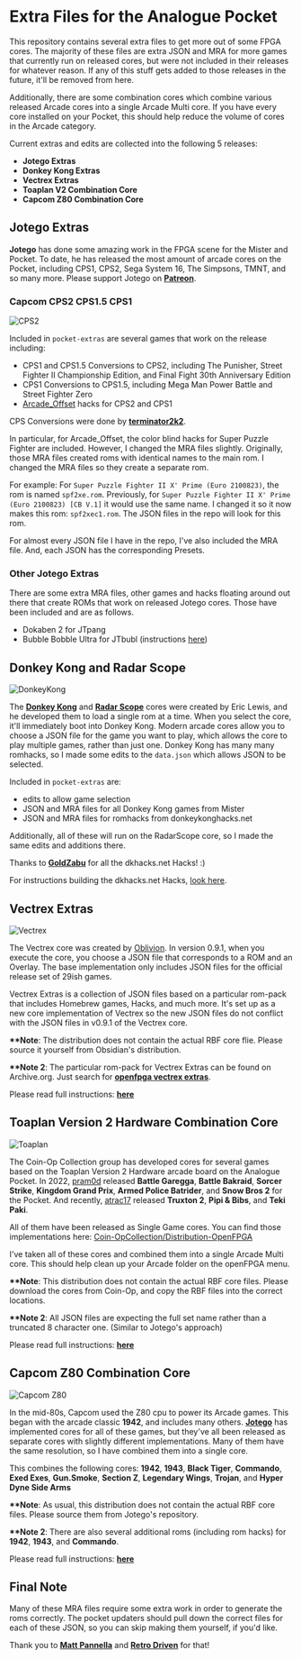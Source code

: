 # Extra Files for the Analogue Pocket

This repository contains several extra files to get more out of some FPGA cores. The majority of these files are extra JSON and MRA for more games that currently run on released cores, but were not included in their releases for whatever reason. If any of this stuff gets added to those releases in the future, it'll be removed from here.

Additionally, there are some combination cores which combine various released Arcade cores into a single Arcade Multi core. If you have every core installed on your Pocket, this should help reduce the volume of cores in the Arcade category.

Current extras and edits are collected into the following 5 releases:
- <b>Jotego Extras</b>
- <b>Donkey Kong Extras</b>
- <b>Vectrex Extras</b>
- <b>Toaplan V2 Combination Core</b>
- <b>Capcom Z80 Combination Core</b>

## Jotego Extras

<b>Jotego</b> has done some amazing work in the FPGA scene for the Mister and Pocket. To date, he has released the most amount of arcade cores on the Pocket, including CPS1, CPS2, Sega System 16, The Simpsons, TMNT, and so many more. Please support Jotego on <b><a href="https://www.patreon.com/jotego">Patreon</a></b>.

### Capcom CPS2 CPS1.5 CPS1

![CPS2](https://github.com/dyreschlock/pocket-platform-images/blob/v4.0.0/pics/arcade/jtcps2.png?raw=true)

Included in `pocket-extras` are several games that work on the release including: 
- CPS1 and CPS1.5 Conversions to CPS2, including The Punisher, Street Fighter II Championship Edition, and Final Fight 30th Anniversary Edition
- CPS1 Conversions to CPS1.5, including Mega Man Power Battle and Street Fighter Zero
- <a href="https://github.com/atrac17/Arcade_Offset">Arcade_Offset</a> hacks for CPS2 and CPS1

CPS Conversions were done by <b><a href="https://github.com/terminator2k2">terminator2k2</a></b>.

In particular, for Arcade_Offset, the color blind hacks for Super Puzzle Fighter are included. However, I changed the MRA files slightly. Originally, those MRA files created roms with identical names to the main rom. I changed the MRA files so they create a separate rom.

For example: For `Super Puzzle Fighter II X' Prime (Euro 2100823)`, the rom is named `spf2xe.rom`. Previously, for `Super Puzzle Fighter II X' Prime (Euro 2100823) [CB V.1]` it would use the same name. I changed it so it now makes this rom: `spf2xec1.rom`. The JSON files in the repo will look for this rom.

For almost every JSON file I have in the repo, I've also included the MRA file. And, each JSON has the corresponding Presets.

### Other Jotego Extras

There are some extra MRA files, other games and hacks floating around out there that create ROMs that work on released Jotego cores. Those have been included and are as follows.

- Dokaben 2 for JTpang
- Bubble Bobble Ultra for JTbubl (instructions <a href="/jotego_extras/Assets/jtbubl/mra/README.md">here</a>)

## Donkey Kong and Radar Scope

![DonkeyKong](https://github.com/dyreschlock/pocket-platform-images/blob/v4.0.0/pics/arcade/donkeykong.png?raw=true)

The <b><a href="https://github.com/ericlewis/openFPGA-DonkeyKong">Donkey Kong</a></b> and <b><a href="https://github.com/ericlewis/openFPGA-RadarScope">Radar Scope</a></b> cores were created by Eric Lewis, and he developed them to load a single rom at a time.  When you select the core, it'll immediately boot into Donkey Kong. Modern arcade cores allow you to choose a JSON file for the game you want to play, which allows the core to play multiple games, rather than just one.  Donkey Kong has many many romhacks, so I made some edits to the `data.json` which allows JSON to be selected.

Included in `pocket-extras` are:
- edits to allow game selection
- JSON and MRA files for all Donkey Kong games from Mister
- JSON and MRA files for romhacks from donkeykonghacks.net

Additionally, all of these will run on the RadarScope core, so I made the same edits and additions there.

Thanks to <b><a href="https://github.com/GoldZabu">GoldZabu</a></b> for all the dkhacks.net Hacks! :)

For instructions building the dkhacks.net Hacks, <a href="/dk_extras/Assets/donkeykong/mra/donkeykonghacks.net/README.md">look here</a>.

## Vectrex Extras

![Vectrex](https://github.com/dyreschlock/pocket-platform-images/blob/main/pics/home/vectrex.png?raw=true)

The Vectrex core was created by <a href="https://github.com/obsidian-dot-dev">Oblivion</a>. In version 0.9.1, when you execute the core, you choose a JSON file that corresponds to a ROM and an Overlay. The base implementation only includes JSON files for the official release set of 29ish games.

Vectrex Extras is a collection of JSON files based on a particular rom-pack that includes Homebrew games, Hacks, and much more. It's set up as a new core implementation of Vectrex so the new JSON files do not conflict with the JSON files in v0.9.1 of the Vectrex core.

<b>**Note</b>: The distribution does not contain the actual RBF core flie. Please source it yourself from Obsidian's distribution.

<b>**Note 2</b>: The particular rom-pack for Vectrex Extras can be found on Archive.org.  Just search for <b><a href="https://archive.org/search?query=openfpga+vectrex+extras">openfpga vectrex extras</a></b>.

Please read full instructions: <b><a href="/vectrex_extras/README.md">here</a></b>


## Toaplan Version 2 Hardware Combination Core

![Toaplan](https://github.com/dyreschlock/pocket-platform-images/blob/main/pics/arcade/toaplan2_c.png?raw=true)

The Coin-Op Collection group has developed cores for several games based on the Toaplan Version 2 Hardware arcade board on the Analogue Pocket. In 2022, <a href="https://github.com/psomashekar">pram0d</a> released <b>Battle Garegga</b>, <b>Battle Bakraid</b>, <b>Sorcer Strike</b>, <b>Kingdom Grand Prix</b>, <b>Armed Police Batrider</b>, and <b>Snow Bros 2</b> for the Pocket. And recently, <a href="https://github.com/atrac17">atrac17</a> released <b>Truxton 2</b>, <b>Pipi & Bibs</b>, and <b>Teki Paki</b>.

All of them have been released as Single Game cores. You can find those implementations here: <a href="https://github.com/Coin-OpCollection/Distribution-OpenFPGA">Coin-OpCollection/Distribution-OpenFPGA</a>

I've taken all of these cores and combined them into a single Arcade Multi core. This should help clean up your Arcade folder on the openFPGA menu.

<b>**Note</b>: This distribution does not contain the actual RBF core files. Please download the cores from Coin-Op, and copy the RBF files into the correct locations.

<b>**Note 2</b>: All JSON files are expecting the full set name rather than a truncated 8 character one. (Similar to Jotego's approach)

Please read full instructions: <b><a href="/toaplan2_complete/README.md">here</a></b>


## Capcom Z80 Combination Core

![Capcom Z80](https://github.com/dyreschlock/pocket-platform-images/blob/main/pics/arcade/jtcz80_c.png?raw=true)

In the mid-80s, Capcom used the Z80 cpu to power its Arcade games. This began with the arcade classic <b>1942</b>, and includes many others. <b><a href="https://www.patreon.com/jotego">Jotego</a></b> has implemented cores for all of these games, but they've all been released as separate cores with slightly different implementations. Many of them have the same resolution, so I have combined them into a single core.

This combines the following cores: <b>1942</b>, <b>1943</b>, <b>Black Tiger</b>, <b>Commando</b>, <b>Exed Exes</b>, <b>Gun.Smoke</b>, <b>Section Z</b>, <b>Legendary Wings</b>, <b>Trojan</b>, and <b>Hyper Dyne Side Arms</b>

<b>**Note</b>: As usual, this distribution does not contain the actual RBF core files. Please source them from Jotego's repository.

<b>**Note 2</b>: There are also several additional roms (including rom hacks) for <b>1942</b>, <b>1943</b>, and <b>Commando</b>.

Please read full instructions: <b><a href="/jtcz80_combo/README.md">here</a></b>



## Final Note

Many of these MRA files require some extra work in order to generate the roms correctly. The pocket updaters should pull down the correct files for each of these JSON, so you can skip making them yourself, if you'd like.

Thank you to <b><a href="https://github.com/mattpannella">Matt Pannella</a></b> and <b><a href="https://github.com/retrodriven">Retro Driven</a></b> for that!
